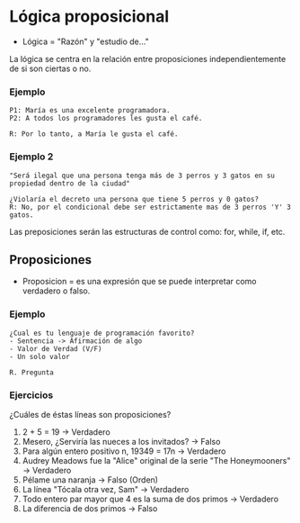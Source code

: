 # Lógica proposicional
* Lógica = "Razón" y "estudio de..."
  
La lógica se centra en la relación entre proposiciones independientemente de si son ciertas o no.

### Ejemplo
```
P1: María es una excelente programadora.
P2: A todos los programadores les gusta el café.

R: Por lo tanto, a María le gusta el café.
```
### Ejemplo 2
```
"Será ilegal que una persona tenga más de 3 perros y 3 gatos en su propiedad dentro de la ciudad"

¿Violaría el decreto una persona que tiene 5 perros y 0 gatos?
R: No, por el condicional debe ser estrictamente mas de 3 perros 'Y' 3 gatos.
```

Las preposiciones serán las estructuras de control como: for, while, if, etc.

## Proposiciones
* Proposicion = es una expresión que se puede interpretar como verdadero o falso.

### Ejemplo
```
¿Cual es tu lenguaje de programación favorito?
- Sentencia -> Afirmación de algo
- Valor de Verdad (V/F)
- Un solo valor

R. Pregunta
```

### Ejercicios
¿Cuáles de éstas líneas son proposiciones?
1. 2 + 5 = 19 -> Verdadero
2. Mesero, ¿Serviría las nueces a los invitados? -> Falso
3. Para algún entero positivo n, 19349 = 17n -> Verdadero
4. Audrey Meadows fue la "Alice" original de la serie "The Honeymooners" -> Verdadero
5. Pélame una naranja -> Falso (Orden)
6. La línea "Tócala otra vez, Sam" -> Verdadero
7. Todo entero par mayor que 4 es la suma de dos primos -> Verdadero
8. La diferencia de dos primos -> Falso